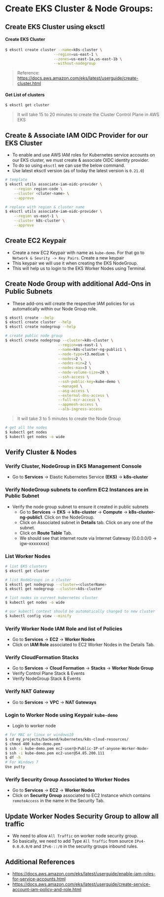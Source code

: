 # Create EKS Cluster & Node Groups:

## Create EKS Cluster using eksctl

#### Create EKS Cluster
```bash
$ eksctl create cluster --name=k8s-cluster \
                      --region=us-east-1 \
                      --zones=us-east-1a,us-east-1b \
                      --without-nodegroup
```
> Reference: https://docs.aws.amazon.com/eks/latest/userguide/create-cluster.html

#### Get List of clusters
```bash
$ eksctl get cluster              
```
> It will take 15 to 20 minutes to create the Cluster Control Plane in AWS EKS

## Create & Associate IAM OIDC Provider for our EKS Cluster
- To enable and use AWS IAM roles for Kubernetes service accounts on our EKS cluster, we must create & associate OIDC identity provider.
- To do so using `eksctl` we can use the  below command.
- Use latest eksctl version (as of today the latest version is `0.21.0`)

```bash                   
# template
$ eksctl utils associate-iam-oidc-provider \
    --region region-code \
    --cluster <cluter-name> \
    --approve

# replace with region & cluster name
$ eksctl utils associate-iam-oidc-provider \
    --region us-east-1 \
    --cluster k8s-cluster \
    --approve
```

## Create EC2 Keypair
- Create a new EC2 Keypair with name as `kube-demo`. For that go to `Network & Seurity -> Key Pairs`. Create a new keypair
- This keypair we will use it when creating the EKS NodeGroup.
- This will help us to login to the EKS Worker Nodes using Terminal.

## Create Node Group with additional Add-Ons in Public Subnets

- These add-ons will create the respective IAM policies for us automatically within our Node Group role.
```bash
$ eksctl create --help
$ eksctl create cluster --help
$ eksctl create nodegroup --help
```
```bash
# create public node group
$ eksctl create nodegroup --cluster=k8s-cluster \
                        --region=us-east-1 \
                        --name=k8s-cluster-ng-public1 \
                        --node-type=t3.medium \
                        --nodes=2 \
                        --nodes-min=2 \
                        --nodes-max=3 \
                        --node-volume-size=20 \
                        --ssh-access \
                        --ssh-public-key=kube-demo \
                        --managed \
                        --asg-access \
                        --external-dns-access \
                        --full-ecr-access \
                        --appmesh-access \
                        --alb-ingress-access 
```
> It will take 3 to 5 minutes to create the Node Group

```bash
# get all the nodes
$ kubectl get nodes
$ kubectl get nodes -o wide
```

## Verify Cluster & Nodes

### Verify Cluster, NodeGroup in EKS Management Console
- Go to **Services** -> Elastic Kubernetes Service **(EKS)** -> **k8s-cluster**

### Verify NodeGroup subnets to confirm EC2 Instances are in Public Subnet
- Verify the node group subnet to ensure it created in public subnets
    - Go to **Services** -> **EKS** -> **k8s-cluster** -> **Compute** -> **k8s-cluster-ng-public1**. Click on the NodeGroup.
    - Click on Associated subnet in **Details** tab. Click on any one of the subnet.
    - Click on **Route Table** Tab.
    - We should see that internet route via Internet Gateway (0.0.0.0/0 -> igw-xxxxxxxx)

### List Worker Nodes
```bash
# list EKS clusters
$ eksctl get cluster

# list NodeGroups in a cluster
$ eksctl get nodegroup --cluster=<clusterName>
$ eksctl get nodegroup --cluster=k8s-cluster

# list nodes in current kubernetes cluster
$ kubectl get nodes -o wide

# our kubectl context should be automatically changed to new cluster
$ kubectl config view --minify
```

### Verify Worker Node IAM Role and list of Policies
- Go to **Services** -> **EC2** -> **Worker Nodes**
- Click on **IAM Role** associated to EC2 Worker Nodes in the Details Tab.


### Verify CloudFormation Stacks
- Go to **Services** -> **Cloud Formation** -> **Stacks** -> **Worker Node Group**
- Verify Control Plane Stack & Events
- Verify NodeGroup Stack & Events

### Verify NAT Gateway
- Go to **Services** -> **VPC** -> **NAT Gateways**

### Login to Worker Node using Keypair `kube-demo`
- Login to worker node

```bash
# for MAC or linux or windows10
$ cd my_projects/backend/kubernetes/k8s-cloud-resources/
$ chmod 400 kube-demo.pem
$ ssh -i kube-demo.pem ec2-user@<Public-IP-of-anyone-Worker-Node>
$ ssh -i kube-demo.pem ec2-user@54.85.200.111
$ df -h
# For Windows 7
Use putty
```

### Verify Security Group Associated to Worker Nodes
- Go to **Services** -> **EC2** -> **Worker Nodes**
- Click on **Security Group** associated to EC2 Instance which contains `remoteAccess` in the name in the Security Tab.

## Update Worker Nodes Security Group to allow all traffic
- We need to allow `All Traffic` on worker node security group.
- So basically, we need to add Type `All Traffic` from source `IPv4-0.0.0.0/0` and `IPv6-::/0` in the security groups inbound rules.


## Additional References
- https://docs.aws.amazon.com/eks/latest/userguide/enable-iam-roles-for-service-accounts.html
- https://docs.aws.amazon.com/eks/latest/userguide/create-service-account-iam-policy-and-role.html
